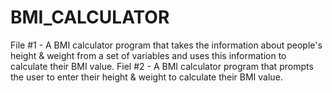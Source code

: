 # BMI_CALCULATOR

File #1 -  A BMI calculator program that takes the information about people's height & weight from a set of variables and uses this information to calculate their BMI value.
Fiel #2 - A BMI calculator program that prompts the user to enter their height & weight to calculate their BMI value. 
